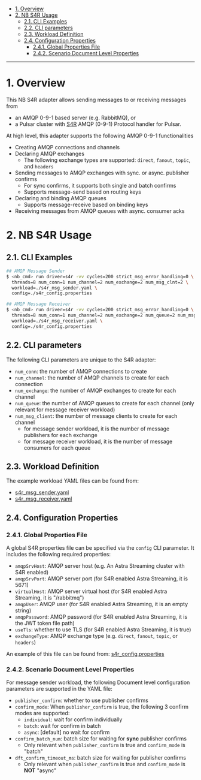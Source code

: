 - [1. Overview](#1-overview)
- [2. NB S4R Usage](#2-nb-s4r-usage)
    - [2.1. CLI Examples](#21-cli-examples)
    - [2.2. CLI parameters](#22-cli-parameters)
    - [2.3. Workload Definition](#23-workload-definition)
    - [2.4. Configuration Properties](#24-configuration-properties)
        - [2.4.1. Global Properties File](#241-global-properties-file)
        - [2.4.2. Scenario Document Level Properties](#242-scenario-document-level-properties)

---

# 1. Overview

This NB S4R adapter allows sending messages to or receiving messages from
* an AMQP 0-9-1 based server (e.g. RabbitMQ), or
* a Pulsar cluster with [S4R](https://github.com/datastax/starlight-for-rabbitmq) AMQP (0-9-1) Protocol handler for Pulsar.

At high level, this adapter supports the following AMQP 0-9-1 functionalities
* Creating AMQP connections and channels
* Declaring AMQP exchanges
    * The following exchange types are supported: `direct`, `fanout`, `topic`, and `headers`
* Sending messages to AMQP exchanges with sync. or async. publisher confirms
    * For sync confirms, it supports both single and batch confirms
    * Supports message-send based on routing keys
* Declaring and binding AMQP queues
    * Supports message-receive based on binding keys
* Receiving messages from AMQP queues with async. consumer acks

# 2. NB S4R Usage

## 2.1. CLI Examples

```bash
## AMQP Message Sender
$ <nb_cmd> run driver=s4r -vv cycles=200 strict_msg_error_handling=0 \
  threads=8 num_conn=1 num_channel=2 num_exchange=2 num_msg_clnt=2 \
  workload=./s4r_msg_sender.yaml \
  config=./s4r_config.properties

## AMQP Message Receiver
$ <nb_cmd> run driver=s4r -vv cycles=200 strict_msg_error_handling=0 \
  threads=8 num_conn=1 num_channel=2 num_exchange=2 num_queue=2 num_msg_clnt=2 \
  workload=./s4r_msg_receiver.yaml \
  config=./s4r_config.properties
```

## 2.2. CLI parameters

The following CLI parameters are unique to the S4R adapter:

* `num_conn`: the number of AMQP connections to create
* `num_channel`: the number of AMQP channels to create for each connection
* `num_exchange`: the number of AMQP exchanges to create for each channel
* `num_queue`: the number of AMQP queues to create for each channel (only relevant for message receiver workload)
* `num_msg_client`: the number of message clients to create for each channel
    * for message sender workload, it is the number of message publishers for each exchange
    * for message receiver workload, it is the number of message consumers for each queue

## 2.3. Workload Definition

The example workload YAML files can be found from:

* [s4r_msg_sender.yaml](s4r_msg_sender.yaml)
* [s4r_msg_receiver.yaml](s4r_msg_receiver.yaml)

## 2.4. Configuration Properties

### 2.4.1. Global Properties File

A global S4R properties file can be specified via the `config` CLI parameter. It includes the following required properties:
* `amqpSrvHost`: AMQP server host (e.g. An Astra Streaming cluster with S4R enabled)
* `amqpSrvPort`: AMQP server port (for S4R enabled Astra Streaming, it is 5671)
* `virtualHost`: AMQP server virtual host (for S4R enabled Astra Streaming, it is "<tenant>/rabbitmq")
* `amqpUser`: AMQP user (for S4R enabled Astra Streaming, it is an empty string)
* `amqpPassword`: AMQP password (for S4R enabled Astra Streaming, it is the JWT token file path)
* `useTls`: whether to use TLS (for S4R enabled Astra Streaming, it is true)
* `exchangeType`: AMQP exchange type (e.g. `direct`, `fanout`, `topic`, or `headers`)

An example of this file can be found from: [s4r_config.properties](./s4r_config.properties)

### 2.4.2. Scenario Document Level Properties

For message sender workload, the following Document level configuration parameters are supported in the YAML file:
* `publisher_confirm`: whether to use publisher confirms
* `confirm_mode`: When `publisher_confirm` is true, the following 3 confirm modes are supported:
    * `individual`: wait for confirm individually
    * `batch`: wait for confirm in batch
    * `async`: [default] no wait for confirm
* `confirm_batch_num`: batch size for waiting for **sync** publisher confirms
    * Only relevant when `publisher_confirm` is true and `confirm_mode` is "batch"
* `dft_confirm_timeout_ms`: batch size for waiting for publisher confirms
    * Only relevant when `publisher_confirm` is true and `confirm_mode` is **NOT** "async"
